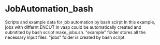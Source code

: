# JobAutomation_bash
Scripts and example data for job automation by bash scirpt
In this example, jobs with differnt ENCUT in vasp could be automatically created and submtited by bash script make_jobs.sh.
"example" folder stores all the necessary input files. "jobs" folder is created by bash scirpt.
